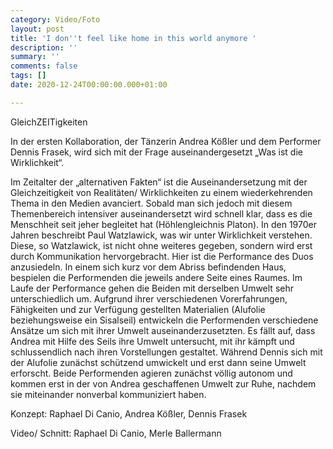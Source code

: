 ```yaml
---
category: Video/Foto
layout: post
title: 'I don''t feel like home in this world anymore '
description: ''
summary: ''
comments: false
tags: []
date: 2020-12-24T00:00:00.000+01:00

---
```

GleichZEITigkeiten

In der ersten Kollaboration, der Tänzerin Andrea Kößler und dem Performer Dennis Frasek, wird sich mit der Frage auseinandergesetzt „Was ist die Wirklichkeit“.

Im Zeitalter der „alternativen Fakten“ ist die Auseinandersetzung mit der Gleichzeitigkeit von Realitäten/ Wirklichkeiten zu einem wiederkehrenden Thema in den Medien avanciert. Sobald man sich jedoch mit diesem Themenbereich intensiver auseinandersetzt wird schnell klar, dass es die Menschheit seit jeher begleitet hat (Höhlengleichnis Platon). In den 1970er Jahren beschreibt Paul Watzlawick, was wir unter Wirklichkeit verstehen. Diese, so Watzlawick, ist nicht ohne weiteres gegeben, sondern wird erst durch Kommunikation hervorgebracht. Hier ist die Performance des Duos anzusiedeln. In einem sich kurz vor dem Abriss befindenden Haus, bespielen die Performenden die jeweils andere Seite eines Raumes. Im Laufe der Performance gehen die Beiden mit derselben Umwelt sehr unterschiedlich um. Aufgrund ihrer verschiedenen Vorerfahrungen, Fähigkeiten und zur Verfügung gestellten Materialien (Alufolie beziehungsweise ein Sisalseil) entwickeln die Performenden verschiedene Ansätze um sich mit ihrer Umwelt auseinanderzusetzten. Es fällt auf, dass Andrea mit Hilfe des Seils ihre Umwelt untersucht, mit ihr kämpft und schlussendlich nach ihren Vorstellungen gestaltet. Während Dennis sich mit der Alufolie zunächst schützend umwickelt und erst dann seine Umwelt erforscht. Beide Performenden agieren zunächst völlig autonom und kommen erst in der von Andrea geschaffenen Umwelt zur Ruhe, nachdem sie miteinander nonverbal kommuniziert haben.

Konzept: Raphael Di Canio, Andrea Kößler, Dennis Frasek

Video/ Schnitt: Raphael Di Canio, Merle Ballermann